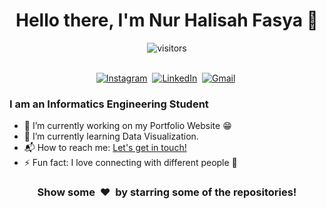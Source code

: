 <p>
  <h1 align="center"><b>Hello there, I'm Nur Halisah Fasya 👋</b></h1>
</p>

<p align="center">
    <img align="center" alt="visitors" src="https://gpvc.arturio.dev/fasya22" />
</p>

<p align="center">
<br>
<a href="https://instagram.com/fasyaazx"><img src="https://img.shields.io/badge/instagram-%23E4405F.svg?&style=for-the-badge&logo=instagram&logoColor=white" alt="Instagram" /></a>&nbsp;
<a href="https://www.linkedin.com/in/nurhalisahfasya/"><img src="https://img.shields.io/badge/linkedin-%230077B5.svg?&style=for-the-badge&logo=linkedin&logoColor=white" alt="LinkedIn" /></a>&nbsp;
<a href="mailto:nurhalisah.fasya@gmail.com?subject=Halo%20Fasya"><img src="https://img.shields.io/badge/gmail-%23D14836.svg?&style=for-the-badge&logo=gmail&logoColor=white" alt="Gmail"/></a>&nbsp;
<!--<a href="https://kkvanonymous.github.io/"><img alt="Website" src="https://img.shields.io/website?style=for-the-badge&up_message=portfolio&url=https%3A%2F%2Fkkvanonymous.github.io%2F"></a>-->
</p>


### I am an Informatics Engineering Student
- 🔭 I’m currently working on my Portfolio Website :grin:
- 🌱 I’m currently learning Data Visualization.
- 📬 How to reach me: [Let's get in touch!][linkedin]
- ⚡ Fun fact: I love connecting with different people :raised_hands:

<div align="center">
<h3 align="center">Show some &nbsp;❤️&nbsp; by starring some of the repositories!</h3>
</div>

[linkedin]: https://www.linkedin.com/in/nurhalisahfasya/
